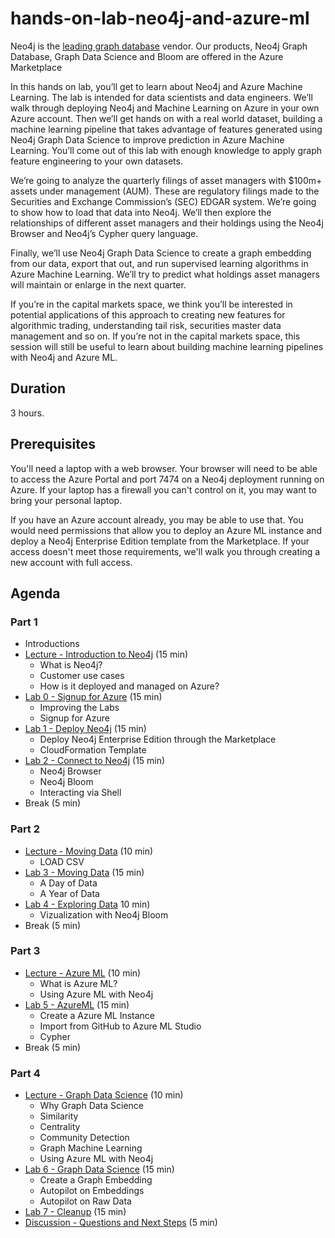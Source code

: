 # hands-on-lab-neo4j-and-azure-ml
Neo4j is the [leading graph database](https://neo4j.com/whitepapers/forrester-wave-graph-data-platforms/) vendor.  Our products, Neo4j Graph Database, Graph Data Science and Bloom are offered in the Azure Marketplace

In this hands on lab, you’ll get to learn about Neo4j and Azure Machine Learning.  The lab is intended for data scientists and data engineers.  We’ll walk through deploying Neo4j and Machine Learning on Azure in your own Azure account.  Then we’ll get hands on with a real world dataset, building a machine learning pipeline that takes advantage of features generated using Neo4j Graph Data Science to improve prediction in Azure Machine Learning.  You’ll come out of this lab with enough knowledge to apply graph feature engineering to your own datasets.

We’re going to analyze the quarterly filings of asset managers with $100m+ assets under management (AUM).  These are regulatory filings made to the Securities and Exchange Commission’s (SEC) EDGAR system.  We’re going to show how to load that data into Neo4j.  We’ll then explore the relationships of different asset managers and their holdings using the Neo4j Browser and Neo4j’s Cypher query language.

Finally, we’ll use Neo4j Graph Data Science to create a graph embedding from our data, export that out, and run supervised learning algorithms in Azure Machine Learning.  We’ll try to predict what holdings asset managers will maintain or enlarge in the next quarter.  

If you’re in the capital markets space, we think you’ll be interested in potential applications of this approach to creating new features for algorithmic trading, understanding tail risk, securities master data management and so on.  If you’re not in the capital markets space, this session will still be useful to learn about building machine learning pipelines with Neo4j and Azure ML.


## Duration
3 hours.

## Prerequisites
You'll need a laptop with a web browser. Your browser will need to be able to access the Azure Portal and port 7474 on a Neo4j deployment running on Azure.  If your laptop has a firewall you can't control on it, you may want to bring your personal laptop.

If you have an Azure account already, you may be able to use that.  You would need permissions that allow you to deploy an Azure ML instance and deploy a Neo4j Enterprise Edition template from the Marketplace. If your access doesn't meet those requirements, we'll walk you through creating a new account with full access.

## Agenda

### Part 1
* Introductions
* [Lecture - Introduction to Neo4j](https://docs.google.com/presentation/d/1hTBs039zcCSbNJg9VH-xzXi-4TpNLgymL2I5eaIQFyY) (15 min)
    * What is Neo4j?
    * Customer use cases
    * How is it deployed and managed on Azure?
* [Lab 0 - Signup for Azure](Lab%200%20-%20Signup%20for%20Azure) (15 min)
    * Improving the Labs
    * Signup for Azure
* [Lab 1 - Deploy Neo4j](Lab%201%20-%20Deploy%20Neo4j) (15 min)
    * Deploy Neo4j Enterprise Edition through the Marketplace
    * CloudFormation Template
* [Lab 2 - Connect to Neo4j](Lab%202%20-%20Connect%20to%20Neo4j/README.md) (15 min)
    * Neo4j Browser
    * Neo4j Bloom
    * Interacting via Shell
* Break (5 min)

### Part 2
* [Lecture - Moving Data](https://docs.google.com/presentation/d/1ZDUrLuHbF6xD_6aNukw9FzeB9bjtDCdDGth0M2GgZ3w) (10 min)
    * LOAD CSV
* [Lab 3 - Moving Data](Lab%203%20-%20Moving%20Data/README.md) (15 min)
    * A Day of Data
    * A Year of Data
* [Lab 4 - Exploring Data](Lab%204%20-%20Exploring%20Data/README.md) 10 min)
    * Vizualization with Neo4j Bloom
* Break (5 min)

### Part 3
* [Lecture - Azure ML](https://docs.google.com/presentation/d/15pn7B-B9yE0q1s_Q1U9pKOtYJR8AiHgowP27W1bFyQI) (10 min)
    * What is Azure ML?
    * Using Azure ML with Neo4j
* [Lab 5 - AzureML](Lab%205%20-%20AzureML) (15 min)
    * Create a Azure ML Instance
    * Import from GitHub to Azure ML Studio
    * Cypher
* Break (5 min)

### Part 4
* [Lecture - Graph Data Science](https://docs.google.com/presentation/d/1yt3TZy86fsvhSRcduJCXpKqpenNWrwFBNTeOAsiJZJU) (10 min)
    * Why Graph Data Science
    * Similarity
    * Centrality
    * Community Detection
    * Graph Machine Learning
    * Using Azure ML with Neo4j
* [Lab 6 - Graph Data Science](Lab%206%20-%20Graph%20Data%20Science/README.md) (15 min)
    * Create a Graph Embedding
    * Autopilot on Embeddings
    * Autopilot on Raw Data
* [Lab 7 - Cleanup](Lab%207%20-%20Cleanup) (15 min)
* [Discussion - Questions and Next Steps](Discussion%20-%20Questions%20and%20Next%20Steps.md) (5 min)
